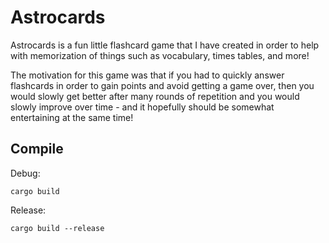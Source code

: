 # Astrocards

Astrocards is a fun little flashcard game that I have created in order to help 
with memorization of things such as vocabulary, times tables, and more! 

The motivation for this game was that if you had to quickly answer flashcards 
in order to gain points and avoid getting a game over, then you would slowly 
get better after many rounds of repetition and you would slowly improve over 
time - and it hopefully should be somewhat entertaining at the same time!

## Compile

Debug:
```
cargo build
```

Release:
```
cargo build --release
```
